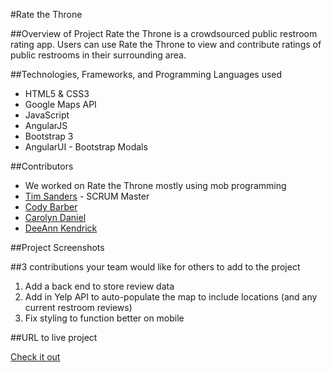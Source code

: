 #Rate the Throne

##Overview of Project
Rate the Throne is a crowdsourced public restroom rating app. Users can use Rate the Throne to view and contribute ratings of public restrooms in their surrounding area.


##Technologies, Frameworks, and Programming Languages used
* HTML5 & CSS3
* Google Maps API
* JavaScript
* AngularJS
* Bootstrap 3
* AngularUI - Bootstrap Modals


##Contributors
* We worked on Rate the Throne mostly using mob programming
* [Tim Sanders](https://github.com/tsanders30004) - SCRUM Master
* [Cody Barber](https://github.com/codybarber)
* [Carolyn Daniel](https://github.com/csdaniel17)
* [DeeAnn Kendrick](https://github.com/dkendrick25)



##Project Screenshots


##3 contributions your team would like for others to add to the project
1. Add a back end to store review data
2. Add in Yelp API to auto-populate the map to include locations (and any current restroom reviews)
3. Fix styling to function better on mobile


##URL to live project

[Check it out](http://ratethethrone.surge.sh/)
